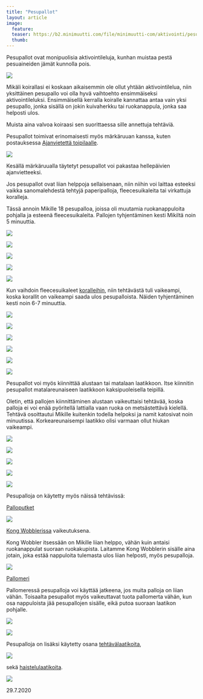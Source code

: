 ```yaml
---
title: "Pesupallot"
layout: article
image:
  feature:
  teaser: https://b2.minimuutti.com/file/minimuutti-com/aktivointi/pesupallot/DS70838-245px.jpg
  thumb:
---
```


Pesupallot ovat monipuolisia aktivointileluja, kunhan muistaa pestä pesuaineiden jämät kunnolla pois.

![](https://b2.minimuutti.com/file/minimuutti-com/aktivointi/pesupallot/DS70838-800px.jpg)

Mikäli koirallasi ei koskaan aikaisemmin ole ollut yhtään aktivointilelua, niin yksittäinen pesupallo voi olla hyvä vaihtoehto ensimmäiseksi aktivointileluksi. Ensimmäisellä kerralla koiralle kannattaa antaa vain yksi pesupallo, jonka sisällä on jokin kuivaherkku tai ruokanappula, jonka saa helposti ulos.

Muista aina valvoa koiraasi sen suorittaessa sille annettuja tehtäviä.

Pesupallot toimivat erinomaisesti myös märkäruuan kanssa, kuten postauksessa [Ajanvietettä toipilaalle](https://minimuutti.com/aktivointi/ajanvietetta-toipilaalle/).

[![](https://b2.minimuutti.com/file/minimuutti-com/aktivointi/ajanvietetta-toipilaalle/DS37385-800px.jpg)](https://minimuutti.com/aktivointi/ajanvietetta-toipilaalle/)

Kesällä märkäruualla täytetyt pesupallot voi pakastaa hellepäivien ajanvietteeksi.

Jos pesupallot ovat liian helppoja sellaisenaan, niin niihin voi laittaa esteeksi vaikka sanomalehdestä tehtyjä paperipalloja, fleecesuikaleita tai virkattuja koralleja.

Tässä annoin Mikille 18 pesupalloa, joissa oli muutamia ruokanappuloita pohjalla ja esteenä fleecesuikaleita. Pallojen tyhjentäminen kesti Mikiltä noin 5 minuuttia.

![](https://b2.minimuutti.com/file/minimuutti-com/aktivointi/pesupallot/DS69478-800px.jpg)

![](https://b2.minimuutti.com/file/minimuutti-com/aktivointi/pesupallot/DS69516-800px.jpg)

![](https://b2.minimuutti.com/file/minimuutti-com/aktivointi/pesupallot/DS69563-800px.jpg)

![](https://b2.minimuutti.com/file/minimuutti-com/aktivointi/pesupallot/DS69583-800px.jpg)

![](https://b2.minimuutti.com/file/minimuutti-com/aktivointi/pesupallot/DS69602-800px.jpg)

Kun vaihdoin fleecesuikaleet [koralleihin](https://minimuutti.com/aktivointi/korallit/), niin tehtävästä tuli vaikeampi, koska korallit on vaikeampi saada ulos pesupalloista. Näiden tyhjentäminen kesti noin 6-7 minuuttia.

![](https://b2.minimuutti.com/file/minimuutti-com/aktivointi/pesupallot/DS69338-800px.jpg)

![](https://b2.minimuutti.com/file/minimuutti-com/aktivointi/pesupallot/DS69355-800px.jpg)

![](https://b2.minimuutti.com/file/minimuutti-com/aktivointi/pesupallot/DS69385-800px.jpg)

![](https://b2.minimuutti.com/file/minimuutti-com/aktivointi/pesupallot/DS69394-800px.jpg)

![](https://b2.minimuutti.com/file/minimuutti-com/aktivointi/pesupallot/DS69400-800px.jpg)

![](https://b2.minimuutti.com/file/minimuutti-com/aktivointi/pesupallot/DS69421-800px.jpg)

Pesupallot voi myös kiinnittää alustaan tai matalaan laatikkoon. Itse kiinnitin pesupallot matalareunaiseen laatikkoon kaksipuoleisella teipillä.

Oletin, että pallojen kiinnittäminen alustaan vaikeuttaisi tehtävää, koska palloja ei voi enää pyöritellä lattialla vaan ruoka on metsästettävä kielellä. Tehtävä osoittautui Mikille kuitenkin todella helpoksi ja namit katosivat noin minuutissa. Korkeareunaisempi laatikko olisi varmaan ollut hiukan vaikeampi.

![](https://b2.minimuutti.com/file/minimuutti-com/aktivointi/pesupallot/DS70842-800px.jpg)

![](https://b2.minimuutti.com/file/minimuutti-com/aktivointi/pesupallot/DS70860-800px.jpg)

![](https://b2.minimuutti.com/file/minimuutti-com/aktivointi/pesupallot/DS70878-800px.jpg)

![](https://b2.minimuutti.com/file/minimuutti-com/aktivointi/pesupallot/DS70887-800px.jpg)

![](https://b2.minimuutti.com/file/minimuutti-com/aktivointi/pesupallot/DS70889-800px.jpg)

Pesupalloja on käytetty myös näissä tehtävissä:

[Palloputket](https://minimuutti.com/aktivointi/palloputket/)

[![](https://b2.minimuutti.com/file/minimuutti-com/aktivointi/palloputket/DS38709-800px.jpg)](https://minimuutti.com/aktivointi/palloputket/)

[Kong Wobblerissa](https://minimuutti.com/aktivointilelut/kong-wobbler/) vaikeutuksena.

Kong Wobbler itsessään on Mikille liian helppo, vähän kuin antaisi ruokanappulat suoraan ruokakupista. Laitamme Kong Wobblerin sisälle aina jotain, joka estää nappuloita tulemasta ulos liian helposti, myös pesupalloja.

[![](https://b2.minimuutti.com/file/minimuutti-com/aktivointilelut/kongit/DSC57921-800px.jpg)](https://minimuutti.com/aktivointilelut/kong-wobbler/)

[Pallomeri ](https://minimuutti.com/aktivointi/pallomeri/)

Pallomeressä pesupalloja voi käyttää jatkeena, jos muita palloja on liian vähän. Toisaalta pesupallot myös vaikeuttavat tuota pallomerta vähän, kun osa nappuloista jää pesupallojen sisälle, eikä putoa suoraan laatikon pohjalle.

[![](https://b2.minimuutti.com/file/minimuutti-com/aktivointi/pesupallot/DS69301-800px.jpg)](https://minimuutti.com/aktivointi/pallomeri/)

[![](https://b2.minimuutti.com/file/minimuutti-com/aktivointi/pesupallot/DS69309-800px.jpg)](https://minimuutti.com/aktivointi/pallomeri/)

Pesupalloja on lisäksi käytetty osana [tehtävälaatikoita](https://minimuutti.com/aktivointi/tehtavalaatikot/),

[![](https://b2.minimuutti.com/file/minimuutti-com/aktivointi/kaikkien-aikojen-vaikein-tehtavalaatikko/DSC56705-800px.jpg)](https://minimuutti.com/aktivointi/tehtavalaatikot/)

sekä [haistelulaatikoita](https://minimuutti.com/aktivointi/haistelulaatikko/).

[![](https://b2.minimuutti.com/file/minimuutti-com/aktivointi/haistelulaatikko/DS40996-800px.jpg)](https://minimuutti.com/aktivointi/haistelulaatikko/)

29.7.2020